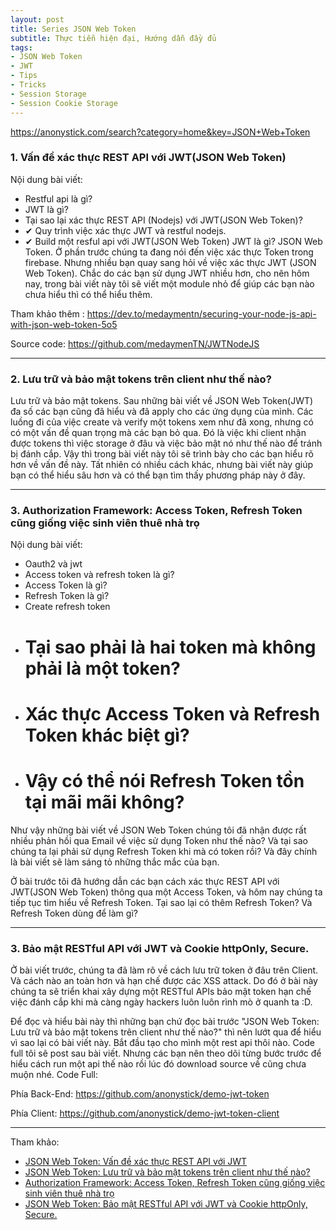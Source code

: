 ```yaml
---
layout: post
title: Series JSON Web Token
subtitle: Thực tiễn hiện đại, Hướng dẫn đầy đủ
tags:
- JSON Web Token
- JWT
- Tips
- Tricks
- Session Storage
- Session Cookie Storage
---
```


https://anonystick.com/search?category=home&key=JSON+Web+Token


### 1. Vấn đề xác thực REST API với JWT(JSON Web Token)
Nội dung bài viết:
 - Restful api là gì?
 - JWT là gì?
 - Tại sao lại xác thực REST API (Nodejs) với JWT(JSON Web Token)?
 - ✔ Quy trình việc xác thực JWT và restful nodejs.
 - ✔ Build một resful api với JWT(JSON Web Token)
JWT là gì? JSON Web Token.  Ở phần trước chúng ta đang nói đến việc xác thực Token trong firebase. Nhưng nhiều bạn quay sang hỏi về việc xác thực JWT (JSON Web Token). Chắc do các bạn sử dụng JWT nhiều hơn, cho nên hôm nay, trong bài viết này tôi sẽ viết một module nhỏ để giúp các bạn nào chưa hiểu thì có thể hiểu thêm. 

Tham khảo thêm : https://dev.to/medaymentn/securing-your-node-js-api-with-json-web-token-5o5 

Source code: https://github.com/medaymenTN/JWTNodeJS

-----
### 2. Lưu trữ và bảo mật tokens trên client như thế nào?
Lưu trữ và bảo mật tokens. Sau những bài viết về JSON Web Token(JWT) đa số các bạn cũng đã hiểu và đã apply cho các ứng dụng của mình. Các luồng đi của việc create và verify một tokens xem như đã xong, nhưng có có một vấn đề quan trọng mà các bạn bỏ qua. Đó là việc khi client nhận được tokens thì việc storage ở đâu và việc bảo mật nó như thế nào để tránh bị đánh cắp. Vậy thì trong bài viết này tôi sẽ trình bày cho các bạn hiểu rõ hơn về vấn đề này. Tất nhiên có nhiều cách khác, nhưng bài viết này giúp bạn có thể hiểu sâu hơn và có thể bạn tìm thấy phương pháp này ở đây. 

-----
### 3. Authorization Framework: Access Token, Refresh Token cũng giống việc sinh viên thuê nhà trọ
Nội dung bài viết:
 - Oauth2 và jwt
 - Access token và refresh token là gì?
 - Access Token là gì?
 - Refresh Token là gì?
 - Create refresh token
 - # Tại sao phải là hai token mà không phải là một token?
 - # Xác thực Access Token và Refresh Token khác biệt gì?
 - # Vậy có thể nói Refresh Token tồn tại mãi mãi không?
Như vậy những bài viết về JSON Web Token chúng tôi đã nhận được rất nhiều phản hồi qua Email về việc sử dụng Token như thế nào? Và tại sao chúng ta lại phải sử dụng Refresh Token khi mà có token rồi? Và đây chính là bài viết sẽ làm sáng tỏ những thắc mắc của bạn.

Ở bài trước tôi đã hướng dẫn các bạn cách xác thực REST API với JWT(JSON Web Token) thông qua một Access Token, và hôm nay chúng ta tiếp tục tìm hiểu về Refresh Token. Tại sao lại có thêm Refresh Token? Và Refresh Token dùng để làm gì? 

-----
### 3. Bảo mật RESTful API với JWT và Cookie httpOnly, Secure.
Ở bài viết trước, chúng ta đã làm rõ về cách lưu trữ token ở đâu trên Client. Và cách nào an toàn hơn và hạn chế được các XSS attack. Do đó ở bài này chúng ta sẽ triển khai xây dựng một RESTful APIs bảo mật token hạn chế việc đánh cắp khi mà càng ngày hackers luôn luôn rình mò ở quanh ta :D. 

Để đọc và hiểu bài này thì những bạn chứ đọc bài trước "JSON Web Token: Lưu trữ và bảo mật tokens trên client như thế nào?" thì nên lướt qua để hiểu vì sao lại có bài viết này. Bắt đầu tạo cho mình một rest api thôi nào. Code full tôi sẽ post sau bài viết. Nhưng các bạn nên theo dõi từng bước trước để hiểu cách run một api thế nào rồi lúc đó download source về cũng chưa muộn nhé. 
Code Full:

Phía Back-End: https://github.com/anonystick/demo-jwt-token 

Phía Client: https://github.com/anonystick/demo-jwt-token-client



-----
Tham khảo:
- [JSON Web Token: Vấn đề xác thực REST API với JWT](https://anonystick.com/blog-developer/json-web-token-van-de-xac-thuc-rest-api-voi-jwtjson-web-token-201906074991365.jsx)
- [JSON Web Token: Lưu trữ và bảo mật tokens trên client như thế nào?](https://anonystick.com/blog-developer/json-web-token-luu-tru-va-bao-mat-tokens-tren-client-nhu-the-nao-2019062144827814.jsx)
- [Authorization Framework: Access Token, Refresh Token cũng giống việc sinh viên thuê nhà trọ](https://anonystick.com/blog-developer/authorization-framework-access-token-refresh-token-cung-giong-viec-sinh-vien-thue-nha-tro-2019061161976500.jsx)
- [JSON Web Token: Bảo mật RESTful API với JWT và Cookie httpOnly, Secure.](https://anonystick.com/blog-developer/json-web-token-bao-mat-restful-api-voi-jwt-va-cookie-httponly-secure-201906223285306.jsx)
